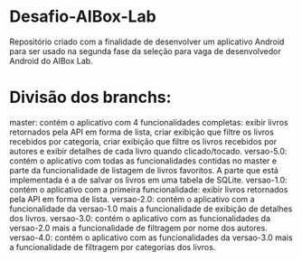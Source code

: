 # Desafio-AIBox-Lab
Repositório criado com a finalidade de desenvolver um aplicativo Android para ser usado na segunda fase da seleção para vaga de desenvolvedor Android do AIBox Lab.
# Divisão dos branchs:
master: contém o aplicativo com 4 funcionalidades completas: exibir livros retornados pela API em forma de lista, criar exibição que filtre os livros recebidos por categoria, criar exibição que filtre os livros recebidos por autores e exibir detalhes de cada livro quando clicado/tocado.
versao-5.0: contém o aplicativo com todas as funcionalidades contidas no master e parte da funcionalidade de listagem de livros favoritos. A parte que está implementada é a de salvar os livros em uma tabela de SQLite.
versao-1.0: contém o aplicativo com a primeira funcionalidade: exibir livros retornados pela API em forma de lista.
versao-2.0: contém o aplicativo com a funcionalidade da versao-1.0 mais a funcionalidade de exibição de detalhes dos livros.
versao-3.0: contém o aplicativo com as funcionalidades da versao-2.0 mais a funcionalidade de filtragem por nome dos autores.
versao-4.0: contém o aplicativo com as funcionalidades da versao-3.0 mais a funcionalidade de filtragem por categorias dos livros.

